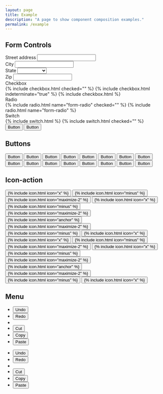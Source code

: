 ```yaml
---
layout: page
title: Example
description: "A page to show component composition examples."
permalink: /example
---
```


## Form Controls

<form class="gap-y">
  <div class="gap-y-sm">
    <label for="address_street">Street address</label>
    <input class="input" type="text" name="address[street]" id="address_street">
  </div>
  <div>
    <div class="grid grid_gap-y_sm grid_stack_sm">
      <div class="grid__item gap-y-sm">
        <label for="address_city">City</label>
        <input class="input" type="text" name="address[city]" id="address_city">
      </div>
      <div class="grid__item gap-y-sm">
        <label for="address_state">State</label>
        <select class="input input_type_select" name="address[state]" id="address_state">
          <option></option>
          <option>Washington</option>
          <option>Oregon</option>
          <option>California</option>
        </select>
      </div>
      <div class="grid__item gap-y-sm">
        <label for="address_zip">Zip</label>
        <input class="input" type="text" name="address[zip]" id="address_zip">
      </div>
    </div>
  </div>
  <div>
    <div class="grid grid_gap-y_sm grid_stack_sm">
      <div class="grid__item gap-y-sm">
        <label>Checkbox</label>
        <div>
          {% include checkbox.html checked="" %}
          {% include checkbox.html indeterminate="true" %}
          {% include checkbox.html %}
        </div>
      </div>
      <div class="grid__item gap-y-sm">
        <label for="form-radio">Radio</label>
        <div>
          {% include radio.html name="form-radio" checked="" %}
          {% include radio.html name="form-radio" %}
        </div>
      </div>
      <div class="grid__item gap-y-sm">
        <label>Switch</label>
        <div>
          {% include switch.html %}
          {% include switch.html checked="" %}
        </div>
      </div>
    </div>
  </div>
  <div class="margin-top-xl">
    <div class="level">
      <button type="button" class="button button_color_primary">Button</button>
      <button type="button" class="button">Button</button>
    </div>
  </div>
</form>

## Buttons

<div class="padding">
  <div class="level">
    <button class="button">Button</button>
    <button class="button button_subtle">Button</button>
    <button class="button button_color_primary">Button</button>
    <button class="button button_color_secondary">Button</button>
    <button class="button button_state_info">Button</button>
    <button class="button button_state_success">Button</button>
    <button class="button button_state_caution">Button</button>
    <button class="button button_state_danger">Button</button>
  </div>
</div>

<div class="padding radius background-night">
  <div class="level">
    <button class="button button_invert">Button</button>
    <button class="button button_subtle button_invert">Button</button>
    <button class="button button_color_primary">Button</button>
    <button class="button button_color_secondary">Button</button>
    <button class="button button_state_info">Button</button>
    <button class="button button_state_success">Button</button>
    <button class="button button_state_caution">Button</button>
    <button class="button button_state_danger">Button</button>
  </div>
</div>

## Icon-action

<div class="padding">
  <div class="level">
    <button type="button" class="icon-action">
      {% include icon.html icon="x" %}
    </button>
    <button type="button" class="icon-action">
      {% include icon.html icon="minus" %}
    </button>
    <button type="button" class="icon-action">
      {% include icon.html icon="maximize-2" %}
    </button>
    <button type="button" class="icon-action icon-action_subtle">
      {% include icon.html icon="x" %}
    </button>
    <button type="button" class="icon-action icon-action_subtle">
      {% include icon.html icon="minus" %}
    </button>
    <button type="button" class="icon-action icon-action_subtle">
      {% include icon.html icon="maximize-2" %}
    </button>
    <button class="icon-action icon-action_state_info">
      {% include icon.html icon="anchor" %}
    </button>
    <button class="icon-action icon-action_state_success">
      {% include icon.html icon="maximize-2" %}
    </button>
    <button class="icon-action icon-action_state_caution">
      {% include icon.html icon="minus" %}
    </button>
    <button class="icon-action icon-action_state_danger">
      {% include icon.html icon="x" %}
    </button>
  </div>
</div>

<div class="padding radius background-night">
  <div class="level">
    <button type="button" class="icon-action icon-action_invert">
      {% include icon.html icon="x" %}
    </button>
    <button type="button" class="icon-action icon-action_invert">
      {% include icon.html icon="minus" %}
    </button>
    <button type="button" class="icon-action icon-action_invert">
      {% include icon.html icon="maximize-2" %}
    </button>
    <button type="button" class="icon-action icon-action_subtle icon-action_invert">
      {% include icon.html icon="x" %}
    </button>
    <button type="button" class="icon-action icon-action_subtle icon-action_invert">
      {% include icon.html icon="minus" %}
    </button>
    <button type="button" class="icon-action icon-action_subtle icon-action_invert">
      {% include icon.html icon="maximize-2" %}
    </button>
    <button class="icon-action icon-action_state_info">
      {% include icon.html icon="anchor" %}
    </button>
    <button class="icon-action icon-action_state_success">
      {% include icon.html icon="maximize-2" %}
    </button>
    <button class="icon-action icon-action_state_caution">
      {% include icon.html icon="minus" %}
    </button>
    <button class="icon-action icon-action_state_danger">
      {% include icon.html icon="x" %}
    </button>
  </div>
</div>

## Menu

<div class="gap-y">
  <ul class="menu menu_inline">
    <li class="menu__item">
      <button class="menu__action">Undo</button>
    </li>
    <li class="menu__item">
      <button class="menu__action">Redo</button>
    </li>
    <li class="menu__sep"></li>
    <li class="menu__item">
      <button class="menu__action">Cut</button>
    </li>
    <li class="menu__item">
      <button class="menu__action">Copy</button>
    </li>
    <li class="menu__item">
      <button class="menu__action">Paste</button>
    </li>
  </ul>
  <ul class="menu">
    <li class="menu__item">
      <button class="menu__action">Undo</button>
    </li>
    <li class="menu__item">
      <button class="menu__action">Redo</button>
    </li>
    <li class="menu__sep"></li>
    <li class="menu__item">
      <button class="menu__action">Cut</button>
    </li>
    <li class="menu__item">
      <button class="menu__action">Copy</button>
    </li>
    <li class="menu__item">
      <button class="menu__action">Paste</button>
    </li>
  </ul>
</div>
